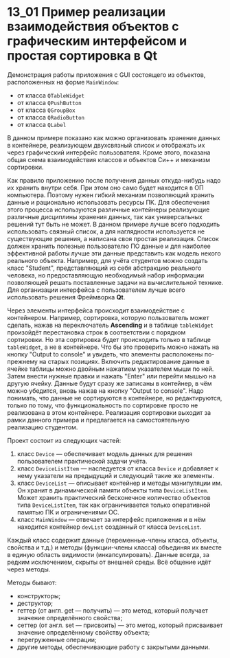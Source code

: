 # 13_01 Пример реализации взаимодействия объектов с графическим интерфейсом и простая сортировка в Qt

Демонстрация работы приложения с GUI состоящего из объектов, расположенных на форме `MainWindow`:
- от класса `QTableWidget`
- от класса `QPushButton`
- от класса `QGroupBox`
- от класса `QRadioButton`
- от класса `QLabel`

В данном примере показано как можно организовать хранение данных в контейнере, реализующем двухсвязный список и отображать их через графический интерфейс пользователя. Кроме этого, показана общая схема взаимодействия классов и объектов Си++ и механизм сортировки. 

Как правило приложению после получения данных откуда-нибудь надо их хранить внутри себя. При этом оно само будет находится в ОП компьютера. Поэтому нужен гибкий механизм позволяющий хранить данные и рационально использовать ресурсы ПК. Для обеспечения этого процесса используются различные контейнеры реализующие различные дисциплины хранения данных, так как универсальных решений тут быть не может. В данном примере лучше всего подходить использовать связный список, а для наглядности используется не существующие решения, а написана своя простая реализация. Список должен хранить полезные пользователю ПО данные и для наиболее эффективной работы лучше эти данные представить как модель некого реального объекта. Например, для учёта студентов можно создать класс "Student", представляющий из себя абстракцию реального человека, но предоставляющую необходимый набор информации позволяющей решать поставленные задачи на вычислительной технике. Для организации интерфейса с пользователем лучше всего использовать решения Фреймворка **Qt**.

Через элементы интерфейса происходит взаимодействие с контейнером. Например, сортировка, которую пользователь может сделать, нажав на переключатель **Ascending** и в таблице `tableWidget` произойдёт перестановка строк в соответствии с порядком сортировки. Но эта сортировка будет происходить только в таблице `tableWidget`, а не в контейнере. Что бы это проверить можно нажать на кнопку "Output to console" и увидеть, что элементы расположены по-прежнему на старых позициях. Включить редактирование данные в ячейке таблицы можно двойным нажатием указателем мыши по ней. Затем внести нужные правки и нажать "Enter" или перейти мышью на другую ячейку. Данные будут сразу же записаны в контейнер, в чём можно убедится, вновь нажав на кнопку "Output to console". Надо понимать, что данные не сортируются в контейнере, но редактируются, только по тому, что функциональность по сортировке просто не реализована в этом контейнере. Реализация сортировки выходит за рамки данного примера и предлагается на самостоятельную реализацию студентом.

Проект состоит из следующих частей:
1. класс `Device` — обеспечивает модель данных для решения пользователем практической задачи учёта.
2. класс `DeviceListItem` — наследуется от класса `Device` и добавляет к нему указатели на предыдущий и следующий такие же элементы.
3. класс `DeviceList` — описывает контейнер и методы манипуляции им. Он хранит в динамической памяти объекты типа `DeviceListItem`. Может хранить практический бесконечное количество объектов типа `DeviceListItem`, так как ограничивается только оперативной памятью ПК и ограничениями ОС.
4. класс `MainWindow` — отвечает за интерфейс приложения и в нём находится контейнер `devList` созданный от класса `DeviceList`.

Каждый класс содержит данные (переменные-члены класса, объекты, свойства и т.д.) и методы (функции-члены класса) объединяя их вместе в единую область видимости (инкапсулировать).
Данные всегда, за редким исключением, скрыты от внешней среды. Всё общение идёт через методы.

Методы бывают:
- конструкторы;
- деструктор;
- геттер (от англ. get — получить) — это метод, который получает значение определённого свойства;
- сеттер (от англ. set — присвоить) — это метод, который присваивает значение определённому свойству объекта;
- перегруженные операции;
- другие методы, обеспечивающие работу с закрытыми данными.



